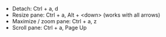 * Detach: Ctrl + a, d
* Resize pane: Ctrl + a, Alt + \<down\> (works with all arrows)
* Maximize / zoom pane: Ctrl + a, z
* Scroll pane: Ctrl + a, Page Up
